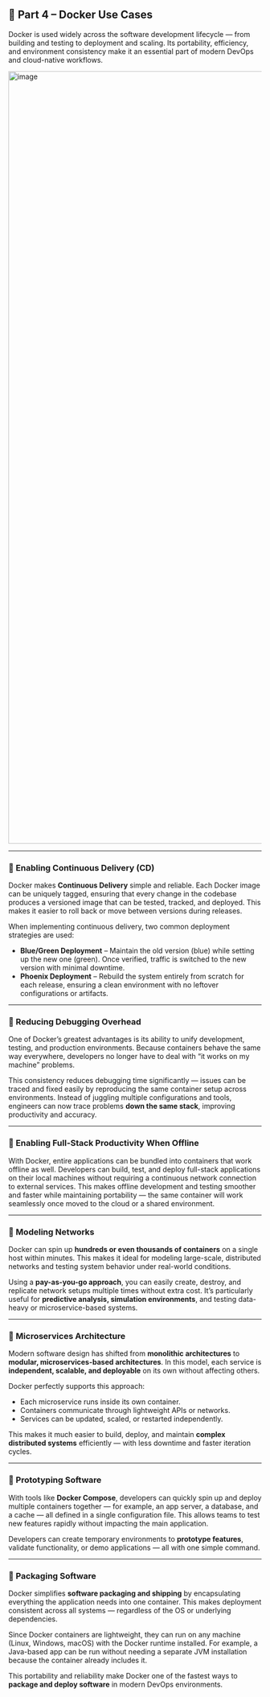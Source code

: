 ## 🧩 Part 4 – Docker Use Cases

Docker is used widely across the software development lifecycle — from building and testing to deployment and scaling. Its portability, efficiency, and environment consistency make it an essential part of modern DevOps and cloud-native workflows.

<img width="1024" height="1536" alt="image" src="https://github.com/user-attachments/assets/43ea4997-e3b6-423f-b957-f1005a1ee472" />

---

### 🔹 Enabling Continuous Delivery (CD)

Docker makes **Continuous Delivery** simple and reliable. Each Docker image can be uniquely tagged, ensuring that every change in the codebase produces a versioned image that can be tested, tracked, and deployed.
This makes it easier to roll back or move between versions during releases.

When implementing continuous delivery, two common deployment strategies are used:

* **Blue/Green Deployment** – Maintain the old version (blue) while setting up the new one (green). Once verified, traffic is switched to the new version with minimal downtime.
* **Phoenix Deployment** – Rebuild the system entirely from scratch for each release, ensuring a clean environment with no leftover configurations or artifacts.

---

### 🔹 Reducing Debugging Overhead

One of Docker’s greatest advantages is its ability to unify development, testing, and production environments.
Because containers behave the same way everywhere, developers no longer have to deal with “it works on my machine” problems.

This consistency reduces debugging time significantly — issues can be traced and fixed easily by reproducing the same container setup across environments.
Instead of juggling multiple configurations and tools, engineers can now trace problems **down the same stack**, improving productivity and accuracy.

---

### 🔹 Enabling Full-Stack Productivity When Offline

With Docker, entire applications can be bundled into containers that work offline as well.
Developers can build, test, and deploy full-stack applications on their local machines without requiring a continuous network connection to external services.
This makes offline development and testing smoother and faster while maintaining portability — the same container will work seamlessly once moved to the cloud or a shared environment.

---

### 🔹 Modeling Networks

Docker can spin up **hundreds or even thousands of containers** on a single host within minutes.
This makes it ideal for modeling large-scale, distributed networks and testing system behavior under real-world conditions.

Using a **pay-as-you-go approach**, you can easily create, destroy, and replicate network setups multiple times without extra cost.
It’s particularly useful for **predictive analysis, simulation environments**, and testing data-heavy or microservice-based systems.

---

### 🔹 Microservices Architecture

Modern software design has shifted from **monolithic architectures** to **modular, microservices-based architectures**.
In this model, each service is **independent, scalable, and deployable** on its own without affecting others.

Docker perfectly supports this approach:

* Each microservice runs inside its own container.
* Containers communicate through lightweight APIs or networks.
* Services can be updated, scaled, or restarted independently.

This makes it much easier to build, deploy, and maintain **complex distributed systems** efficiently — with less downtime and faster iteration cycles.

---

### 🔹 Prototyping Software

With tools like **Docker Compose**, developers can quickly spin up and deploy multiple containers together — for example, an app server, a database, and a cache — all defined in a single configuration file.
This allows teams to test new features rapidly without impacting the main application.

Developers can create temporary environments to **prototype features**, validate functionality, or demo applications — all with one simple command.

---

### 🔹 Packaging Software

Docker simplifies **software packaging and shipping** by encapsulating everything the application needs into one container.
This makes deployment consistent across all systems — regardless of the OS or underlying dependencies.

Since Docker containers are lightweight, they can run on any machine (Linux, Windows, macOS) with the Docker runtime installed.
For example, a Java-based app can be run without needing a separate JVM installation because the container already includes it.

This portability and reliability make Docker one of the fastest ways to **package and deploy software** in modern DevOps environments.
